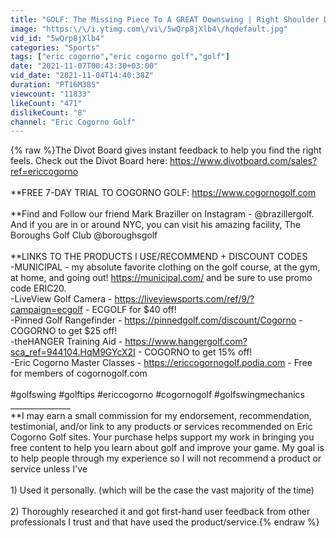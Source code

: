 ```yaml
---
title: "GOLF: The Missing Piece To A GREAT Downswing | Right Shoulder Down And Out"
image: "https:\/\/i.ytimg.com\/vi\/5wQrp8jXlb4\/hqdefault.jpg"
vid_id: "5wQrp8jXlb4"
categories: "Sports"
tags: ["eric cogorno","eric cogorno golf","golf"]
date: "2021-11-07T00:43:30+03:00"
vid_date: "2021-11-04T14:40:38Z"
duration: "PT16M38S"
viewcount: "11833"
likeCount: "471"
dislikeCount: "8"
channel: "Eric Cogorno Golf"
---
```

{% raw %}The Divot Board gives instant feedback to help you find the right feels. Check out the Divot Board here: <a rel="nofollow" target="blank" href="https://www.divotboard.com/sales?ref=ericcogorno">https://www.divotboard.com/sales?ref=ericcogorno</a><br /><br />**FREE 7-DAY TRIAL TO COGORNO GOLF: <a rel="nofollow" target="blank" href="https://www.cogornogolf.com">https://www.cogornogolf.com</a><br /><br />**Find and Follow our friend Mark Braziller on Instagram - @brazillergolf. And if you are in or around NYC, you can visit his amazing facility, The Boroughs Golf Club @boroughsgolf<br /><br />**LINKS TO THE PRODUCTS I USE/RECOMMEND + DISCOUNT CODES<br />-MUNICIPAL - my absolute favorite clothing on the golf course, at the gym, at home, and going out! <a rel="nofollow" target="blank" href="https://municipal.com/">https://municipal.com/</a> and be sure to use promo code ERIC20.<br />-LiveView Golf Camera -  <a rel="nofollow" target="blank" href="https://liveviewsports.com/ref/9/?campaign=ecgolf">https://liveviewsports.com/ref/9/?campaign=ecgolf</a> - ECGOLF for $40 off! <br />-Pinned Golf Rangefinder - <a rel="nofollow" target="blank" href="https://pinnedgolf.com/discount/Cogorno">https://pinnedgolf.com/discount/Cogorno</a> - COGORNO to get $25 off!<br />-theHANGER Training Aid - <a rel="nofollow" target="blank" href="https://www.hangergolf.com?sca_ref=944104.HqM9GYcX2I">https://www.hangergolf.com?sca_ref=944104.HqM9GYcX2I</a> - COGORNO to get 15% off!<br />-Eric Cogorno Master Classes - <a rel="nofollow" target="blank" href="https://ericcogornogolf.podia.com">https://ericcogornogolf.podia.com</a> - Free for members of cogornogolf.com <br /><br />#golfswing #golftips #ericcogorno #cogornogolf #golfswingmechanics<br />_______________<br />**I may earn a small commission for my endorsement, recommendation, testimonial, and/or link to any products or services recommended on Eric Cogorno Golf sites. Your purchase helps support my work in bringing you free content to help you learn about golf and improve your game. My goal is to help people through my experience so I will not recommend a product or service unless I've <br /><br />1) Used it personally. (which will be the case the vast majority of the time) <br /><br />2) Thoroughly researched it and got first-hand user feedback from other professionals I trust and that have used the product/service.{% endraw %}
